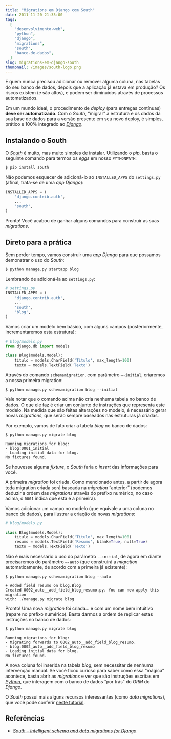 ```yaml
---
title: "Migrations em Django com South"
date: 2011-11-20 21:35:00
tags:
  [
    "desenvolvimento-web",
    "python",
    "django",
    "migrations",
    "south",
    "banco-de-dados",
  ]
slug: migrations-em-django-south
thumbnail: /images/south-logo.png
---
```


E quem nunca precisou adicionar ou remover alguma
coluna, nas tabelas do seu banco de dados, depois que a aplicação já
estava em produção? Os riscos existem (e são altos), e podem ser
diminuidos através de processos automatizados.

Em um mundo ideal, o procedimento de _deploy_ (para entregas contínuas)
**deve ser automatizado**. Com o _South_, “migrar” a estrutura e os
dados da sua base de dados para a versão presente em seu novo deploy, é
simples, prático e 100% integrado ao [*Django*][].

## Instalando o South

O [*South*][] é muito, mas muito simples de instalar. Utilizando o
_pip_, basta o seguinte comando para termos os _eggs_ em nosso
`PYTHONPATH`:

```text
$ pip install south
```

Não podemos esquecer de adicioná-lo ao `INSTALLED_APPS` do
`settings.py` (afinal, trata-se de uma _app Django_):

```python
INSTALLED_APPS = (
    'django.contrib.auth',
    ...
    'south',
)
```

Pronto! Você acabou de ganhar alguns comandos para construir as suas
_migrations_.

## Direto para a prática

Sem perder tempo, vamos construir uma _app Django_ para que possamos
demonstrar o uso do _South_:

```text
$ python manage.py startapp blog
```

Lembrando de adicioná-la ao `settings.py`:

```python
# settings.py
INSTALLED_APPS = (
    'django.contrib.auth',
    ...
    'south',
    'blog',
)
```

Vamos criar um modelo bem básico, com alguns campos (posteriormente,
incrementaremos esta estrutura):

```python
# blog/models.py
from django.db import models

class Blog(models.Model):
    titulo = models.CharField('Titulo', max_length=100)
    texto = models.TextField('Texto')
```

Através do comando `schemamigration`, com parâmetro `–-initial`,
criaremos a nossa primeira migration:

```text
$ python manage.py schemamigration blog --initial
```

Vale notar que o comando acima não cria nenhuma tabela no banco de
dados. O que ele faz é criar um conjunto de instruções que representa
este modelo. Na medida que são feitas alterações no modelo, é necessário
gerar novas _migrations_, que serão sempre baseados nas estruturas já
criadas.

Por exemplo, vamos de fato criar a tabela _blog_ no banco de dados:

```text
$ python manage.py migrate blog

Running migrations for blog:
- blog:0001_initial
- Loading initial data for blog.
No fixtures found.
```

Se houvesse alguma _fixture_, o _South_ faria o _insert_ das informações
para você.

A primeira _migration_ foi criada. Como mencionado antes, a partir de
agora toda migration criada será baseada na _migration_ “anterior”
(podemos deduzir a ordem das _migrations_ através do prefixo numérico,
no caso acima, o `0001` indica que esta é a primeira).

Vamos adicionar um campo no modelo (que equivale a uma coluna no banco
de dados), para ilustrar a criação de novas _migrations_:

```python
# blog/models.py

class Blog(models.Model):
    titulo = models.CharField('Titulo', max_length=100)
    resumo = models.TextField('Resumo', blank=True, null=True)
    texto = models.TextField('Texto')
```

Não é mais necessário o uso do parâmetro `-–initial`, de agora em
diante precisaremos do parâmetro `–-auto` (que construirá a
_migration_ automaticamente, de acordo com a primeira já existente):

```text
$ python manage.py schemamigration blog --auto

+ Added field resumo on blog.Blog
Created 0002_auto__add_field_blog_resumo.py. You can now apply this migration
with: ./manage.py migrate blog
```

Pronto! Uma nova _migration_ foi criada… e com um nome bem intuitivo
(repare no prefixo numérico). Basta darmos a ordem de replicar estas
instruções no banco de dados:

```text
$ python manage.py migrate blog

Running migrations for blog:
- Migrating forwards to 0002_auto__add_field_blog_resumo.
- blog:0002_auto__add_field_blog_resumo
- Loading initial data for blog.
No fixtures found.
```

A nova coluna foi inserida na tabela _blog_, sem necessitar de nenhuma
intervenção manual. Se você ficou curioso para saber como essa “mágica”
acontece, basta abrir as _migrations_ e ver que são instruções escritas
em [*Python*][], que interagem com o banco de dados “por trás” do _ORM_
do _Django_.

O _South_ possui mais alguns recursos interessantes (como _data
migrations_), que você pode conferir [neste tutorial][].

## Referências

- [*South – Intelligent schema and data migrations for Django*][]

[*django*]: /tag/django.html "Leia mais sobre Django"
[*south*]: http://south.aeracode.org/ "Página oficial do projeto South"
[*python*]: /tag/python.html "Leia mais sobre Python"
[neste tutorial]: http://south.aeracode.org/docs/tutorial/index.html "Aprenda mais sobre o South"
[*south – intelligent schema and data migrations for django*]: http://south.aeracode.org/ "Visite a página oficial do projeto South"
